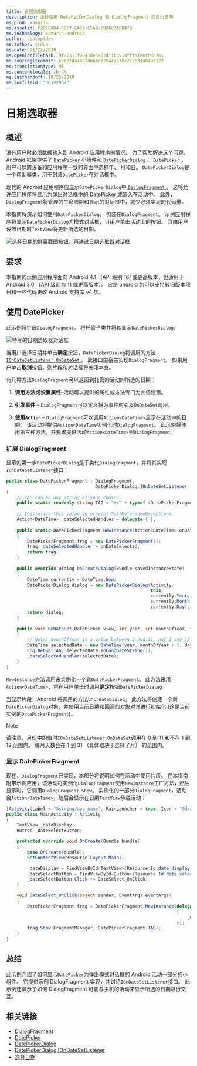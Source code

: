 ```yaml
---
title: 日期选取器
description: 选择使用 DatePickerDialog 和 DialogFragment 的日历日期
ms.prod: xamarin
ms.assetid: F2BCD8D4-8957-EA53-C5A8-6BB603ADB47B
ms.technology: xamarin-android
author: conceptdev
ms.author: crdun
ms.date: 01/22/2018
ms.openlocfilehash: 9f82317f6041de3952d11b391afffafe6fbd8761
ms.sourcegitcommit: e268fd44422d0bbc7c944a678e2cc633a0493122
ms.translationtype: MT
ms.contentlocale: zh-CN
ms.lasthandoff: 10/25/2018
ms.locfileid: "50122967"
---
```

# <a name="date-picker"></a>日期选取器

## <a name="overview"></a>概述

没有用户时必须数据输入到 Android 应用程序的情况。 为了帮助解决这个问题，Android 框架提供了[ `DatePicker` ](https://developer.xamarin.com/api/type/Android.Widget.DatePicker/)小组件和[ `DatePickerDialog` ](https://developer.xamarin.com/api/type/Android.App.DatePickerDialog/) 。 `DatePicker` ，用户可以跨设备和应用程序一致的界面中选择年、 月和日。 `DatePickerDialog`是一个帮助器类，用于封装`DatePicker`在对话框中。

现代的 Android 应用程序应显示`DatePickerDialog`中[ `DialogFragment` ](https://developer.xamarin.com/api/type/Android.App.DialogFragment/)。 这将允许应用程序将显示为弹出对话框中的 DatePicker 或嵌入在活动中。 此外，`DialogFragment`将管理的生命周期和显示的对话框中，减少必须实现的代码量。

本指南将演示如何使用`DatePickerDialog`、 包装在`DialogFragment`。 示例应用程序将显示`DatePickerDialog`为模式对话框，当用户单击活动上的按钮。 当由用户设置日期时`TextView`将更新所选的日期。

[![选择日期的屏幕截图按钮，再通过日期选取器对话框](date-picker-images/image-01-sml.png)](date-picker-images/image-01.png#lightbox)

## <a name="requirements"></a>要求

本指南的示例应用程序面向 Android 4.1 （API 级别
16) 或更高版本，但适用于 Android 3.0 （API 级别为 11 或更高版本）。 它是 android 的可以支持较旧版本项目和一些代码更改 Android 支持库 v4 加。

## <a name="using-the-datepicker"></a>使用 DatePicker

此示例将扩展`DialogFragment`。 将托管子类并将其显示`DatePickerDialog`:

![特写的日期选取器对话框](date-picker-images/image-02.png)

当用户选择日期并单击**确定**按钮，`DatePickerDialog`将调用的方法[ `IOnDateSetListener.OnDateSet` ](https://developer.xamarin.com/api/member/Android.App.DatePickerDialog+IOnDateSetListener.OnDateSet/p/Android.Widget.DatePicker/System.Int32/System.Int32/System.Int32/)。
此接口由宿主实现`DialogFragment`。 如果用户单击**取消**按钮，则片段和对话框将关闭本身。

有几种方法`DialogFragment`可以返回到托管的活动的所选的日期：

1. **调用方法或设置属性**&ndash;活动可以提供的属性或方法专门为此值设置。

2. **引发事件** &ndash; `DialogFragment`可以定义将为事件时引发`OnDateSet`调用。

3. **使用`Action`**  &ndash; `DialogFragment`可以调用`Action<DateTime>`显示在活动中的日期。 该活动将提供`Action<DateTime`实例化时`DialogFragment`。 此示例将使用第三种方法，并要求提供活动`Action<DateTime>`到`DialogFragment`。



### <a name="extending-dialogfragment"></a>扩展 DialogFragment

显示的第一步`DatePickerDialog`是子类化`DialogFragment`，并将其实现`IOnDateSetListener`接口：

```csharp
public class DatePickerFragment : DialogFragment, 
                                  DatePickerDialog.IOnDateSetListener
{
    // TAG can be any string of your choice.
    public static readonly string TAG = "X:" + typeof (DatePickerFragment).Name.ToUpper();
    
    // Initialize this value to prevent NullReferenceExceptions.
    Action<DateTime> _dateSelectedHandler = delegate { };
    
    public static DatePickerFragment NewInstance(Action<DateTime> onDateSelected)
    {
        DatePickerFragment frag = new DatePickerFragment();
        frag._dateSelectedHandler = onDateSelected;
        return frag;
    }
    
    public override Dialog OnCreateDialog(Bundle savedInstanceState)
    {
        DateTime currently = DateTime.Now;
        DatePickerDialog dialog = new DatePickerDialog(Activity, 
                                                       this, 
                                                       currently.Year, 
                                                       currently.Month - 1,
                                                       currently.Day);
        return dialog;
    }
    
    public void OnDateSet(DatePicker view, int year, int monthOfYear, int dayOfMonth)
    {
        // Note: monthOfYear is a value between 0 and 11, not 1 and 12!
        DateTime selectedDate = new DateTime(year, monthOfYear + 1, dayOfMonth);
        Log.Debug(TAG, selectedDate.ToLongDateString());
        _dateSelectedHandler(selectedDate);
    }
}
```

`NewInstance`方法调用来实例化一个新`DatePickerFragment`。 此方法采用`Action<DateTime>`，将在用户单击时调用**确定**按钮`DatePickerDialog`。

当显示片段，Android 将调用的方法`OnCreateDialog`。 此方法将创建一个新`DatePickerDialog`对象，并使用当前日期和回调的对象对其进行初始化 (这是当前实例的`DatePickerFragment`)。


> [!NOTE]
> 请注意，月份中的值时`IOnDateSetListener.OnDateSet`调用在 0 到 11 和不在 1 到 12 范围内。 每月天数会在 1 到 31 （具体取决于选择了月） 的范围内。



### <a name="showing-the-datepickerfragment"></a>显示 DatePickerFragment

现在，`DialogFragment`已实现，本部分将说明如何在活动中使用片段。 在本指南附带示例应用，该活动将实例化`DialogFragment`使用`NewInstance`工厂方法，然后显示时，它调用`DialogFragment.Show`。 实例化的一部分`DialogFragment`，活动会`Action<DateTime>`，随后会显示在日期`TextView`承载活动：

```csharp
[Activity(Label = "@string/app_name", MainLauncher = true, Icon = "@drawable/icon")]
public class MainActivity : Activity
{
    TextView _dateDisplay;
    Button _dateSelectButton;

    protected override void OnCreate(Bundle bundle)
    {
        base.OnCreate(bundle);
        SetContentView(Resource.Layout.Main);

        _dateDisplay = FindViewById<TextView>(Resource.Id.date_display);
        _dateSelectButton = FindViewById<Button>(Resource.Id.date_select_button);
        _dateSelectButton.Click += DateSelect_OnClick;
    }

    void DateSelect_OnClick(object sender, EventArgs eventArgs)
    {
        DatePickerFragment frag = DatePickerFragment.NewInstance(delegate(DateTime time)
                                                                 {
                                                                     _dateDisplay.Text = time.ToLongDateString();
                                                                 });
        frag.Show(FragmentManager, DatePickerFragment.TAG);
    }
}
```


## <a name="summary"></a>总结

此示例介绍了如何显示`DatePicker`为弹出模式对话框的 Android 活动一部分的小组件。 它提供示例 DialogFragment 实现，并讨论`IOnDateSetListener`接口。 此示例还演示了如何 DialogFragment 可能与主机的活动来显示所选的日期进行交互。


## <a name="related-links"></a>相关链接

- [DialogFragment](https://developer.xamarin.com/api/type/Android.App.DialogFragment/)
- [DatePicker](https://developer.xamarin.com/api/type/Android.Widget.DatePicker/)
- [DatePickerDialog](https://developer.xamarin.com/api/type/Android.App.DatePickerDialog/)
- [DatePickerDialog.IOnDateSetListener](https://developer.xamarin.com/api/type/Android.App.DatePickerDialog+IOnDateSetListener/)
- [选择日期](https://github.com/xamarin/recipes/tree/master/Recipes/android/controls/datepicker/select_a_date)

